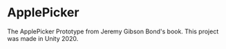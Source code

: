 # ApplePicker
The ApplePicker Prototype from Jeremy Gibson Bond's book. 
This project was made in Unity 2020.